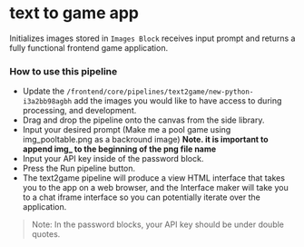# text to game app

Initializes images stored in `Images Block` receives input prompt and returns a fully functional frontend game application.

### How to use this pipeline

- Update the `/frontend/core/pipelines/text2game/new-python-i3a2bb98agbh` add the images you would like to have access to during processing, and development.
- Drag and drop the pipeline onto the canvas from the side library.
- Input your desired prompt (Make me a pool game using img_pooltable.png as a backround image) **Note. it is important to append img\_ to the beginning of the png file name**
- Input your API key inside of the password block.
- Press the Run pipeline button.
- The text2game pipeline will produce a view HTML interface that takes you to the app on a web browser, and the Interface maker will take you to a chat iframe interface so you can potentially iterate over the application.

> Note: In the password blocks, your API key should be under double quotes.
